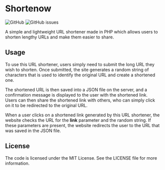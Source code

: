 # Shortenow
![GitHub](https://img.shields.io/github/license/wearesecton/shortenow?style=for-the-badge)
![GitHub issues](https://img.shields.io/github/issues/wearesecton/shortenow?color=red&style=for-the-badge)

A simple and lightweight URL shortener made in PHP which allows users to shorten lengthy URLs and make them easier to share.

## Usage
To use this URL shortener, users simply need to submit the long URL they wish to shorten. Once submitted, the site generates a random string of characters that is used to identify the original URL and create a shortened one.

The shortened URL is then saved into a JSON file on the server, and a confirmation message is displayed to the user with the shortened link. Users can then share the shortened link with others, who can simply click on it to be redirected to the original URL.

When a user clicks on a shortened link generated by this URL shortener, the website checks the URL for the **link** parameter and the random string. If these parameters are present, the website redirects the user to the URL that was saved in the JSON file.

## License
The code is licensed under the MIT License. See the LICENSE file for more information.
